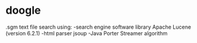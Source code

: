 # doogle
.sgm text file search using:
  -search engine software library Apache Lucene (version 6.2.1)
  -html parser jsoup
  -Java Porter Streamer algorithm
